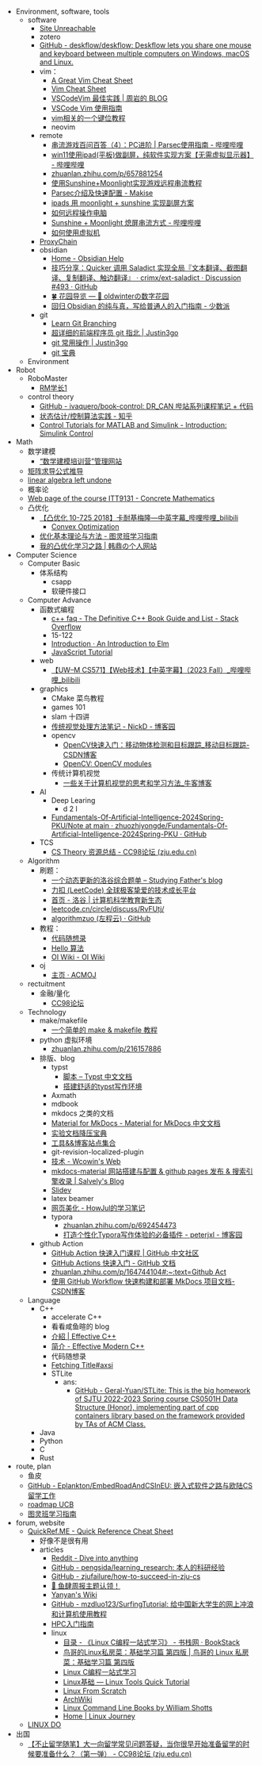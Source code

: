 - Environment, software, tools
	- software
		- [Site Unreachable](https://blog.xm.mk/posts/b15e/)
		- zotero
		- [GitHub - deskflow/deskflow: Deskflow lets you share one mouse and keyboard between multiple computers on Windows, macOS and Linux.](https://github.com/deskflow/deskflow)
		- vim：
			- [A Great Vim Cheat Sheet](https://vimsheet.com/)
			- [Vim Cheat Sheet](https://vim.rtorr.com/lang/zh_cn)
			- [VSCodeVim 最佳实践 | 周岩的 BLOG](https://zhouyanlt.github.io/vim/2019/09/20/vscode-vim-best-practices.html)
			- [VSCode Vim 使用指南](https://hanzhen.wang/posts/vscode-vim)
			- [vim相关的一个键位教程](https://cworld.top/blog/vim-key)  
			- neovim
		- remote 
			- [串流游戏百问百答（4）：PC进阶 | Parsec使用指南 - 哔哩哔哩](https://www.bilibili.com/read/cv32334628)  
			- [win11使用ipad(平板)做副屏，纯软件实现方案【无需虚拟显示器】 - 哔哩哔哩](https://www.bilibili.com/read/cv23432170/#:~:text=%E6%89%93%E5%BC%80%E5%B9%B3%E6%9D%BF%E7%AB%AF%E7%9A%84moon)
			- [zhuanlan.zhihu.com/p/657881254](https://zhuanlan.zhihu.com/p/657881254)
			- [使用Sunshine+Moonlight实现游戏远程串流教程](https://www.hangge.com/blog/cache/detail_3544.html#:~:text=Sunshine%20+)
			- [Parsec介绍及快速配置 - Makise](https://makise.xlog.app/parsec?)
			- [ipads 用 moonlight + sunshine 实现副屏方案](https://zhuanlan.zhihu.com/p/669124021#:~:text=%E3%80%90%E6%93%8D%E4%BD%9C%E6%AD%A5%E9%AA%A4%E3%80%91%201.%E8%BD%AF)
			- [如何远程操作电脑](https://obsidian.zerokei.top/Hub/%E5%A6%82%E4%BD%95%E8%BF%9C%E7%A8%8B%E6%93%8D%E4%BD%9C%E7%94%B5%E8%84%91/)
			- [Sunshine + Moonlight 熄屏串流方式 - 哔哩哔哩](https://www.bilibili.com/read/cv30603647/#:~:text=%E7%94%B1%E4%BA%8E%E4%B9%8B%E5%89%8D%E6%9C%89%E6%AE%B5%E6%97%B6%E9%97%B4%E4%B8%8D%E5%9C%A8)
			- [如何使用虚拟机](https://blog.csdn.net/m0_66480474/article/details/142535224#:~:text=parsec%E6%98%AF%E4%B8%80%E6%AC%BE%E7%9B%B8)
		- [ProxyChain](https://zhuanlan.zhihu.com/p/166375631#:~:text=ProxyChain)
		- obsidian
			- [Home - Obsidian Help](https://help.obsidian.md/)
			- [技巧分享：Quicker 调用 Saladict 实现全局『文本翻译、截图翻译、复制翻译、触边翻译』 · crimx/ext-saladict · Discussion #493 · GitHub](https://github.com/crimx/ext-saladict/discussions/493)
			- [🍀 花园导览 — 🌱 oldwinterの数字花园](https://notes.oldwinter.top/huayuan)
			- [回归 Obsidian 的纯与真，写给普通人的入门指南 - 少数派](https://sspai.com/post/72697)
		- git
			- [Learn Git Branching](https://learngitbranching.js.org/?demo=&locale=zh_CN)
			- [超详细的前端程序员 git 指北 | Justin3go](https://justin3go.com/posts/2022/10/14%E8%B6%85%E8%AF%A6%E7%BB%86%E7%9A%84%E5%89%8D%E7%AB%AF%E7%A8%8B%E5%BA%8F%E5%91%98git%E6%8C%87%E5%8C%97)
			- [git 常用操作 | Justin3go](https://justin3go.com/posts/2022/02/04git%E5%B8%B8%E7%94%A8%E6%93%8D%E4%BD%9C)
			- [git 宝典](https://wangloo.github.io/posts/tools/git/git/)
	- Environment
- Robot
	- RoboMaster
		- [RM学长1](https://www.zhihu.com/people/zengen-38)
	- control theory
		- [GitHub - ivaquero/book-control: DR\_CAN 哔站系列课程笔记 + 代码](https://github.com/ivaquero/book-control)
		- [状态估计/控制算法实践 - 知乎](https://www.zhihu.com/column/c_1296379521394929664)
		- [Control Tutorials for MATLAB and Simulink - Introduction: Simulink Control](https://ctms.engin.umich.edu/CTMS/index.php?example=Introduction&section=SimulinkControl)
- Math
	- 数学建模
		- [“数学建模培训营”管理网站](https://anl.sjtu.edu.cn/mcm)
	- [矩阵求导公式推导](https://zhuanlan.zhihu.com/p/273729929)
	- [linear algebra left undone](https://github.com/yhwu-is/Linear-Algebra-Left-Undone)
	- 概率论
	- [Web page of the course ITT9131 - Concrete Mathematics](https://cs.ioc.ee/cm/)
	- 凸优化
		- [【凸优化 10-725 2018】卡耐基梅隆—中英字幕\_哔哩哔哩\_bilibili](https://www.bilibili.com/video/BV1NYHve9EdX)
			- [Convex Optimization](https://www.stat.cmu.edu/~ryantibs/convexopt/)
		- [优化基本理论与方法 - 图灵班学习指南](https://zju-turing.github.io/TuringCourses/major_basic/convex_optimization)
		- [我的凸优化学习之路 | 韩鼎の个人网站](https://deanhan.com/2018/01/17/convex/)
- Computer Science
	- Computer Basic
		- 体系结构
			- csapp
			- 软硬件接口
	- Computer Advance
		- 函数式编程
			- [c++ faq - The Definitive C++ Book Guide and List - Stack Overflow](https://stackoverflow.com/questions/388242/the-definitive-c-book-guide-and-list)
			- 15-122
			- [Introduction · An Introduction to Elm](https://guide.elm-lang.org/)
			- [JavaScript Tutorial](https://www.w3schools.com/js/)
		- web
			- [【UW–M CS571】【Web技术】【中英字幕】（2023 Fall）\_哔哩哔哩\_bilibili](https://www.bilibili.com/video/BV1vK421y7aY)
		- graphics
			- CMake 菜鸟教程
			- games 101
			- slam 十四讲
			- [传统视觉处理方法笔记 - NickD - 博客园](https://www.cnblogs.com/cntech/p/15342241.html#:~:text=1.%20%E5%9B%BE%E5%83%8F%E5%88%86%E5%89%B2%20%E4%BC%A0%E7%BB%9F)
			- opencv
				- [OpenCV快速入门：移动物体检测和目标跟踪\_移动目标跟踪-CSDN博客](https://blog.csdn.net/qq_31463571/article/details/134646806#:~:text=%E9%80%9A%E8%BF%87%E5%88%86%E6%9E%90%E8%BF%99%E4%BA%9B%E5%90%91%E9%87%8F%EF%BC%8C%E5%8F%AF)
				- [OpenCV: OpenCV modules](https://docs.opencv.org/4.x/index.html)
			- 传统计算机视觉
				- [一些关于计算机视觉的思考和学习方法\_牛客博客](https://blog.nowcoder.net/n/79b7219009fb4ed6b863944a7eb7ce85?from=nowcoder_improve)
		- AI
			- Deep Learing
				- d 2 l
			- [Fundamentals-Of-Artificial-Intelligence-2024Spring-PKU/Note at main · zhuozhiyongde/Fundamentals-Of-Artificial-Intelligence-2024Spring-PKU · GitHub](https://github.com/zhuozhiyongde/Fundamentals-Of-Artificial-Intelligence-2024Spring-PKU/blob/main/Note/)
		- TCS
			- [CS Theory 资源总结 - CC98论坛 (zju.edu.cn)](http://www-cc98-org-s.webvpn.zju.edu.cn:8001/topic/4906546)
	- Algorithm
		- 刷题：
			- [一个动态更新的洛谷综合题单 – Studying Father's blog](https://studyingfather.com/archives/841)
			- [力扣 (LeetCode) 全球极客挚爱的技术成长平台](https://leetcode.cn/)
			- [首页 - 洛谷 | 计算机科学教育新生态](https://www.luogu.com.cn/)
			- [leetcode.cn/circle/discuss/RvFUtj/](https://leetcode.cn/circle/discuss/RvFUtj/)
			- [algorithmzuo (左程云) · GitHub](https://github.com/algorithmzuo)
		- 教程：
			- [代码随想录](https://programmercarl.com/)
			- [Hello 算法](https://www.hello-algo.com/)
			- [OI Wiki - OI Wiki](https://oi-wiki.org/)
		- oj
			- [主页 · ACMOJ](https://acm.sjtu.edu.cn/OnlineJudge/)
	- rectuitment
		- 金融/量化
			- [CC98论坛](https://www.cc98.org/topic/5132208)
	- Technology
		- make/makefile
			- [一个简单的 make & makefile 教程](https://zhuanlan.zhihu.com/p/92010728)
		- python 虚拟环境
			- [zhuanlan.zhihu.com/p/216157886](https://zhuanlan.zhihu.com/p/216157886)
		- 排版、blog
			- typst
				- [脚本 – Typst 中文文档](https://typst-doc-cn.github.io/docs/reference/scripting)
				- [搭建舒适的typst写作环境](https://zhuanlan.zhihu.com/p/642509853)
			- Axmath
			- mdbook
			- mkdocs 之类的文档
			- [Material for MkDocs - Material for MkDocs 中文文档](https://mkdoc-material.llango.com/)
			- [实验文档降压宝典](https://hypotensor.tonycrane.cc/)
			- [工具&&博客站点集合](https://wangloo.github.io/posts/tools/useful_sites/)
			- git-revision-localized-plugin
			- [技术 - Wcowin's Web](https://wcowin.work/blog/indexblog.html)
			- [mkdocs-material 网站搭建与配置 & github pages 发布 & 搜索引擎收录 | Salvely's Blog](https://salvely.github.io/posts/mkdocs-material%20%E7%BD%91%E7%AB%99%E6%90%AD%E5%BB%BA%E4%B8%8E%E9%85%8D%E7%BD%AE%20_%20github%20pages%20%E5%8F%91%E5%B8%83%20_%20%E6%90%9C%E7%B4%A2%E5%BC%95%E6%93%8E%E6%94%B6%E5%BD%95.html)
			- [Slidev](https://cn.sli.dev/)
			- latex beamer
			- [网页美化 - HowJul的学习笔记](https://note.howjul.com/%E7%90%90%E7%A2%8E/triviality/)
			- typora 
				- [zhuanlan.zhihu.com/p/692454473](https://zhuanlan.zhihu.com/p/692454473)
				- [打造个性化Typora写作体验的必备插件 - peterjxl - 博客园](https://www.cnblogs.com/PeterJXL/p/18350073)
		- github Action
			- [GitHub Action 快速入门课程 | GitHub 中文社区](https://www.github-zh.com/getting-started/hello-github-actions)
			- [GitHub Actions 快速入门 - GitHub 文档](https://docs.github.com/zh/actions/writing-workflows/quickstart)
			- [zhuanlan.zhihu.com/p/164744104#:\~:text=Github Act](https://zhuanlan.zhihu.com/p/164744104#:~:text=Github%20Act)
			- [使用 GitHub Workflow 快速构建和部署 MkDocs 项目文档-CSDN博客](https://blog.csdn.net/li_yatao/article/details/141035509#:~:text=%E9%80%9A%E8%BF%87%E7%BC%96%E5%86%99%20Workf)
	- Language
		- C++
			- accelerate C++
			- 看看咸鱼暄的 blog
			- [介紹 | Effective C++](https://wizardforcel.gitbooks.io/effective-cpp/content/index.html)
			- [简介 - Effective Modern C++](https://cntransgroup.github.io/EffectiveModernCppChinese/)
			- 代码随想录
			- [Fetching Title#axsi](https://zh.cppreference.com/)
			- STLite
				- ans:
					- [GitHub - Geral-Yuan/STLite: This is the big homework of SJTU 2022-2023 Spring course CS0501H Data Structure (Honor), implementing part of cpp containers library based on the framework provided by TAs of ACM Class.](https://github.com/Geral-Yuan/STLite/tree/main)
		- Java
		- Python
		- C
		- Rust
- route, plan
	- 鱼皮
	- [GitHub - Eplankton/EmbedRoadAndCSInEU: 嵌入式软件之路与欧陆CS留学工作](https://github.com/Eplankton/EmbedRoadAndCSInEU)
	- [roadmap UCB](https://hkn.eecs.berkeley.edu/courseguides)
	- [图灵班学习指南](https://zju-turing.github.io/TuringCourses/)
- forum, website
	- [QuickRef.ME - Quick Reference Cheat Sheet](https://quickref.me/)
		- 好像不是很有用
		- articles
			- [Reddit - Dive into anything](https://www.reddit.com/r/learnprogramming/wiki/faq/)
			- [GitHub - pengsida/learning\_research: 本人的科研经验](https://github.com/pengsida/learning_research)
			- [GitHub - zjufailure/how-to-succeed-in-zju-cs](https://github.com/zjufailure/how-to-succeed-in-zju-cs)
			- [🍤 鱼肆周报主题认领！](https://www.yuque.com/xianyuxuan/saltfish_shop/weekly_headlines)
			- [Yanyan's Wiki](https://jyywiki.cn/Reading_List.md)
			- [GitHub - mzdluo123/SurfingTutorial: 给中国新大学生的网上冲浪和计算机使用教程](https://github.com/mzdluo123/SurfingTutorial)
			- [HPC入门指南](https://hpc-sjtu.github.io/HPC_Start_Guide/)
			- linux
				- [目录 - 《Linux C编程一站式学习》 - 书栈网 · BookStack](https://www.bookstack.cn/read/linux-c/menu.md)
				- [鸟哥的Linux私房菜：基础学习篇 第四版 | 鸟哥的 Linux 私房菜：基础学习篇 第四版](https://wizardforcel.gitbooks.io/vbird-linux-basic-4e)
				- [Linux C编程一站式学习](https://akaedu.github.io/book/)
				- [Linux基础 — Linux Tools Quick Tutorial](https://linuxtools-rst.readthedocs.io/zh-cn/latest/base/)
				- [Linux From Scratch](https://lfs.xry111.site/zh_CN/12.2/)
				- [ArchWiki](https://wiki.archlinux.org/title/Main_page)
				- [Linux Command Line Books by William Shotts](https://linuxcommand.org/tlcl.php)
				- [Home | Linux Journey](https://linuxjourney.com/)
	- [LINUX DO](https://linux.do/latest)
- 出国
	- [【不止留学随笔】大一向留学常见问题答疑，当你很早开始准备留学的时候要准备什么？（第一弹） - CC98论坛 (zju.edu.cn)](http://www-cc98-org-s.webvpn.zju.edu.cn:8001/topic/5374161)